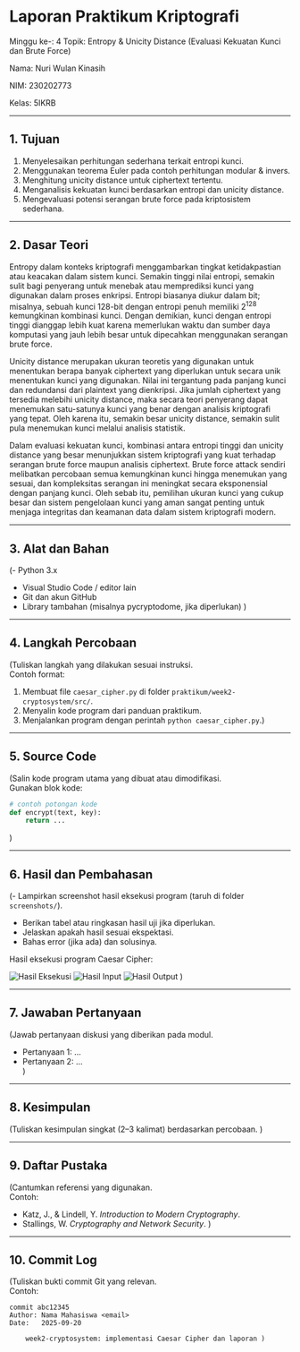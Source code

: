# Laporan Praktikum Kriptografi
Minggu ke-: 4
Topik: Entropy & Unicity Distance (Evaluasi Kekuatan Kunci dan Brute Force) 

Nama: Nuri Wulan Kinasih

NIM: 230202773

Kelas: 5IKRB

---

## 1. Tujuan
1. Menyelesaikan perhitungan sederhana terkait entropi kunci.
2. Menggunakan teorema Euler pada contoh perhitungan modular & invers.
3. Menghitung unicity distance untuk ciphertext tertentu.
4. Menganalisis kekuatan kunci berdasarkan entropi dan unicity distance.
5. Mengevaluasi potensi serangan brute force pada kriptosistem sederhana.

---

## 2. Dasar Teori
Entropy dalam konteks kriptografi menggambarkan tingkat ketidakpastian atau keacakan dalam sistem kunci. Semakin tinggi nilai entropi, semakin sulit bagi penyerang untuk menebak atau memprediksi kunci yang digunakan dalam proses enkripsi. Entropi biasanya diukur dalam bit; misalnya, sebuah kunci 128-bit dengan entropi penuh memiliki 2<sup>128</sup> kemungkinan kombinasi kunci. Dengan demikian, kunci dengan entropi tinggi dianggap lebih kuat karena memerlukan waktu dan sumber daya komputasi yang jauh lebih besar untuk dipecahkan menggunakan serangan brute force.

Unicity distance merupakan ukuran teoretis yang digunakan untuk menentukan berapa banyak ciphertext yang diperlukan untuk secara unik menentukan kunci yang digunakan. Nilai ini tergantung pada panjang kunci dan redundansi dari plaintext yang dienkripsi. Jika jumlah ciphertext yang tersedia melebihi unicity distance, maka secara teori penyerang dapat menemukan satu-satunya kunci yang benar dengan analisis kriptografi yang tepat. Oleh karena itu, semakin besar unicity distance, semakin sulit pula menemukan kunci melalui analisis statistik.

Dalam evaluasi kekuatan kunci, kombinasi antara entropi tinggi dan unicity distance yang besar menunjukkan sistem kriptografi yang kuat terhadap serangan brute force maupun analisis ciphertext. Brute force attack sendiri melibatkan percobaan semua kemungkinan kunci hingga menemukan yang sesuai, dan kompleksitas serangan ini meningkat secara eksponensial dengan panjang kunci. Oleh sebab itu, pemilihan ukuran kunci yang cukup besar dan sistem pengelolaan kunci yang aman sangat penting untuk menjaga integritas dan keamanan data dalam sistem kriptografi modern.

---

## 3. Alat dan Bahan
(- Python 3.x  
- Visual Studio Code / editor lain  
- Git dan akun GitHub  
- Library tambahan (misalnya pycryptodome, jika diperlukan)  )

---

## 4. Langkah Percobaan
(Tuliskan langkah yang dilakukan sesuai instruksi.  
Contoh format:
1. Membuat file `caesar_cipher.py` di folder `praktikum/week2-cryptosystem/src/`.
2. Menyalin kode program dari panduan praktikum.
3. Menjalankan program dengan perintah `python caesar_cipher.py`.)

---

## 5. Source Code
(Salin kode program utama yang dibuat atau dimodifikasi.  
Gunakan blok kode:

```python
# contoh potongan kode
def encrypt(text, key):
    return ...
```
)

---

## 6. Hasil dan Pembahasan
(- Lampirkan screenshot hasil eksekusi program (taruh di folder `screenshots/`).  
- Berikan tabel atau ringkasan hasil uji jika diperlukan.  
- Jelaskan apakah hasil sesuai ekspektasi.  
- Bahas error (jika ada) dan solusinya. 

Hasil eksekusi program Caesar Cipher:

![Hasil Eksekusi](screenshots/output.png)
![Hasil Input](screenshots/input.png)
![Hasil Output](screenshots/output.png)
)

---

## 7. Jawaban Pertanyaan
(Jawab pertanyaan diskusi yang diberikan pada modul.  
- Pertanyaan 1: …  
- Pertanyaan 2: …  
)
---

## 8. Kesimpulan
(Tuliskan kesimpulan singkat (2–3 kalimat) berdasarkan percobaan.  )

---

## 9. Daftar Pustaka
(Cantumkan referensi yang digunakan.  
Contoh:  
- Katz, J., & Lindell, Y. *Introduction to Modern Cryptography*.  
- Stallings, W. *Cryptography and Network Security*.  )

---

## 10. Commit Log
(Tuliskan bukti commit Git yang relevan.  
Contoh:
```
commit abc12345
Author: Nama Mahasiswa <email>
Date:   2025-09-20

    week2-cryptosystem: implementasi Caesar Cipher dan laporan )
```
